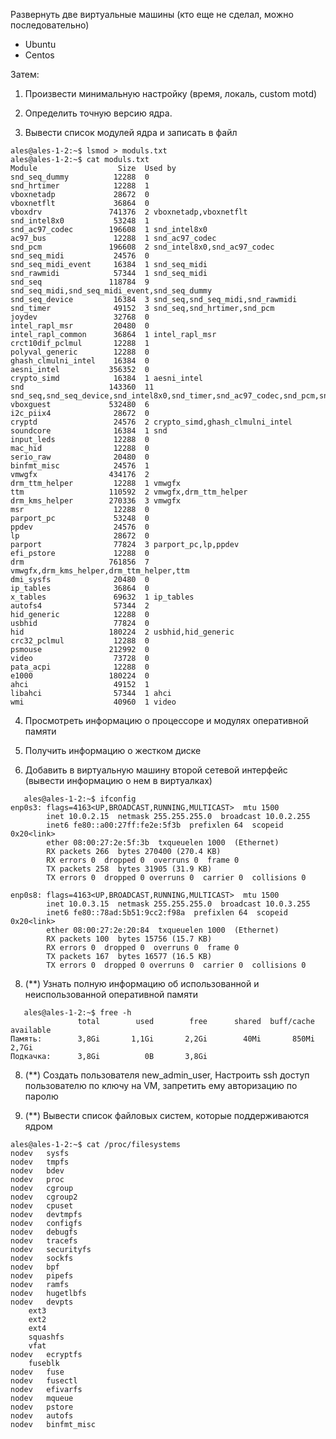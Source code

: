 Развернуть две виртуальные машины (кто еще не сделал, можно последовательно)
- Ubuntu
- Centos

Затем:
1. Произвести минимальную настройку (время, локаль, custom motd)
   
2. Определить точную версию ядра.
   
3. Вывести список модулей ядра и записать в файл

```
ales@ales-1-2:~$ lsmod > moduls.txt
ales@ales-1-2:~$ cat moduls.txt
Module                  Size  Used by
snd_seq_dummy          12288  0
snd_hrtimer            12288  1
vboxnetadp             28672  0
vboxnetflt             36864  0
vboxdrv               741376  2 vboxnetadp,vboxnetflt
snd_intel8x0           53248  1
snd_ac97_codec        196608  1 snd_intel8x0
ac97_bus               12288  1 snd_ac97_codec
snd_pcm               196608  2 snd_intel8x0,snd_ac97_codec
snd_seq_midi           24576  0
snd_seq_midi_event     16384  1 snd_seq_midi
snd_rawmidi            57344  1 snd_seq_midi
snd_seq               118784  9 snd_seq_midi,snd_seq_midi_event,snd_seq_dummy
snd_seq_device         16384  3 snd_seq,snd_seq_midi,snd_rawmidi
snd_timer              49152  3 snd_seq,snd_hrtimer,snd_pcm
joydev                 32768  0
intel_rapl_msr         20480  0
intel_rapl_common      36864  1 intel_rapl_msr
crct10dif_pclmul       12288  1
polyval_generic        12288  0
ghash_clmulni_intel    16384  0
aesni_intel           356352  0
crypto_simd            16384  1 aesni_intel
snd                   143360  11 snd_seq,snd_seq_device,snd_intel8x0,snd_timer,snd_ac97_codec,snd_pcm,snd_rawmidi
vboxguest             532480  6
i2c_piix4              28672  0
cryptd                 24576  2 crypto_simd,ghash_clmulni_intel
soundcore              16384  1 snd
input_leds             12288  0
mac_hid                12288  0
serio_raw              20480  0
binfmt_misc            24576  1
vmwgfx                434176  2
drm_ttm_helper         12288  1 vmwgfx
ttm                   110592  2 vmwgfx,drm_ttm_helper
drm_kms_helper        270336  3 vmwgfx
msr                    12288  0
parport_pc             53248  0
ppdev                  24576  0
lp                     28672  0
parport                77824  3 parport_pc,lp,ppdev
efi_pstore             12288  0
drm                   761856  7 vmwgfx,drm_kms_helper,drm_ttm_helper,ttm
dmi_sysfs              20480  0
ip_tables              36864  0
x_tables               69632  1 ip_tables
autofs4                57344  2
hid_generic            12288  0
usbhid                 77824  0
hid                   180224  2 usbhid,hid_generic
crc32_pclmul           12288  0
psmouse               212992  0
video                  73728  0
pata_acpi              12288  0
e1000                 180224  0
ahci                   49152  1
libahci                57344  1 ahci
wmi                    40960  1 video
```     
4. Просмотреть информацию о процессоре и модулях оперативной памяти
   
5. Получить информацию о жестком диске
   
6. Добавить в виртуальную машину второй сетевой интерфейс (вывести информацию о нем в виртуалках)

```
   ales@ales-1-2:~$ ifconfig
enp0s3: flags=4163<UP,BROADCAST,RUNNING,MULTICAST>  mtu 1500
        inet 10.0.2.15  netmask 255.255.255.0  broadcast 10.0.2.255
        inet6 fe80::a00:27ff:fe2e:5f3b  prefixlen 64  scopeid 0x20<link>
        ether 08:00:27:2e:5f:3b  txqueuelen 1000  (Ethernet)
        RX packets 266  bytes 270400 (270.4 KB)
        RX errors 0  dropped 0  overruns 0  frame 0
        TX packets 258  bytes 31905 (31.9 KB)
        TX errors 0  dropped 0 overruns 0  carrier 0  collisions 0

enp0s8: flags=4163<UP,BROADCAST,RUNNING,MULTICAST>  mtu 1500
        inet 10.0.3.15  netmask 255.255.255.0  broadcast 10.0.3.255
        inet6 fe80::78ad:5b51:9cc2:f98a  prefixlen 64  scopeid 0x20<link>
        ether 08:00:27:2e:20:84  txqueuelen 1000  (Ethernet)
        RX packets 100  bytes 15756 (15.7 KB)
        RX errors 0  dropped 0  overruns 0  frame 0
        TX packets 167  bytes 16577 (16.5 KB)
        TX errors 0  dropped 0 overruns 0  carrier 0  collisions 0
```
8. (**) Узнать полную информацию об использованной и неиспользованной оперативной памяти

```
   ales@ales-1-2:~$ free -h
               total        used        free      shared  buff/cache   available
Память:        3,8Gi       1,1Gi       2,2Gi        40Mi       850Mi       2,7Gi
Подкачка:      3,8Gi          0B       3,8Gi
```
8. (**) Создать пользователя new_admin_user, Настроить ssh доступ пользователю по ключу на VM, запретить ему авторизацию по паролю
    
9. (**) Вывести список файловых систем, которые поддерживаются ядром

```
ales@ales-1-2:~$ cat /proc/filesystems
nodev	sysfs
nodev	tmpfs
nodev	bdev
nodev	proc
nodev	cgroup
nodev	cgroup2
nodev	cpuset
nodev	devtmpfs
nodev	configfs
nodev	debugfs
nodev	tracefs
nodev	securityfs
nodev	sockfs
nodev	bpf
nodev	pipefs
nodev	ramfs
nodev	hugetlbfs
nodev	devpts
	ext3
	ext2
	ext4
	squashfs
	vfat
nodev	ecryptfs
	fuseblk
nodev	fuse
nodev	fusectl
nodev	efivarfs
nodev	mqueue
nodev	pstore
nodev	autofs
nodev	binfmt_misc
```
